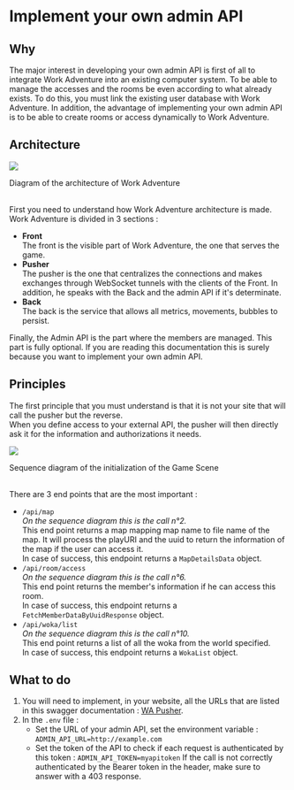 # Implement your own admin API
## Why
The major interest in developing your own admin API is first of all to integrate Work Adventure into an existing computer system.
To be able to manage the accesses and the rooms be even according to what already exists.
To do this, you must link the existing user database with Work Adventure.
In addition, the advantage of implementing your own admin API is to be able to create rooms or access dynamically to Work Adventure.

## Architecture
[![](https://mermaid.ink/img/pako:eNpdkEFrwzAMhf-K0S4JpJexMDBjkNIVBjuE7VDKvIMbK4tJYgdHXldK__sUklKYTk9PTx9CZ6i8QZDwHfTQiLd35QTXSKcORVG-sgq-RXlX1w-Puc7mdnW0hhp5P_wuhhS5yJfVeJhZOx_awvygoxhwnk21TbbBO0rF02r1LMpEQRnHBoOCVEzOOlnrqk3nBXTmH3W_-1Sw9zGIIx5GS6jg6wbnixlYmN66STPzNisZz_zJvrIhgx5Dr63hD5wnWwE12DNUsnQYKehOgXIXjsbBaMIXY8kHkLXuRsxAR_IfJ1eBpBDxGtpYzef2S-ryBwzWbw8)](https://mermaid-js.github.io/mermaid-live-editor/edit#pako:eNpdkEFrwzAMhf-K0S4JpJexMDBjkNIVBjuE7VDKvIMbK4tJYgdHXldK__sUklKYTk9PTx9CZ6i8QZDwHfTQiLd35QTXSKcORVG-sgq-RXlX1w-Puc7mdnW0hhp5P_wuhhS5yJfVeJhZOx_awvygoxhwnk21TbbBO0rF02r1LMpEQRnHBoOCVEzOOlnrqk3nBXTmH3W_-1Sw9zGIIx5GS6jg6wbnixlYmN66STPzNisZz_zJvrIhgx5Dr63hD5wnWwE12DNUsnQYKehOgXIXjsbBaMIXY8kHkLXuRsxAR_IfJ1eBpBDxGtpYzef2S-ryBwzWbw8)
<figcaption class="figure-caption text-center">Diagram of the architecture of Work Adventure</figcaption>
<br>

First you need to understand how Work Adventure architecture is made.
Work Adventure is divided in 3 sections :
- **Front**<br>
    The front is the visible part of Work Adventure, the one that serves the game.
- **Pusher**<br>
    The pusher is the one that centralizes the connections and makes exchanges through WebSocket tunnels with the clients of the Front.
    In addition, he speaks with the Back and the admin API if it's determinate.
- **Back**<br>
    The back is the service that allows all metrics, movements, bubbles to persist.

Finally, the Admin API is the part where the members are managed. This part is fully optional.
If you are reading this documentation this is surely because you want to implement your own admin API.

## Principles
The first principle that you must understand is that it is not your site that will call the pusher but the reverse.<br>
When you define access to your external API, the pusher will then directly ask it for the information and authorizations it needs.

[![](https://mermaid.ink/img/pako:eNqNkk9LxDAQxb9KyNUtvfewsFILggtFWbz0MiajDTZ_TCYsy7Lf3cRutWtdMKdkfu_NvJAcubASecUDfkQ0AmsFbx50Z1haDjwpoRwYYg2DwBpvDS1Zm1kbQ49-CTftfcYbqZXJh1EBkayJ-mVyNKxYr29YW7FSgxtr7VhLnlQFp35I7lkkWGTDFlyNBGoINRB8W79w8zeeTfPW6hKEwBCuTF0oLqY3SKLfYr5J7n972EUlHzE4awIuwvxDPcu2t-9QDirQlWS_-EWu58Qe5tYpwgT4imv0GpRMz3_Mso5Tjxo7XqWtwUgeho535pSk0UkgvJOKrOfVKwwBVzw_4tPBCF6RjziJzl_orDp9AnkPvDI)](https://mermaid-js.github.io/mermaid-live-editor/edit#pako:eNqNkk9LxDAQxb9KyNUtvfewsFILggtFWbz0MiajDTZ_TCYsy7Lf3cRutWtdMKdkfu_NvJAcubASecUDfkQ0AmsFbx50Z1haDjwpoRwYYg2DwBpvDS1Zm1kbQ49-CTftfcYbqZXJh1EBkayJ-mVyNKxYr29YW7FSgxtr7VhLnlQFp35I7lkkWGTDFlyNBGoINRB8W79w8zeeTfPW6hKEwBCuTF0oLqY3SKLfYr5J7n972EUlHzE4awIuwvxDPcu2t-9QDirQlWS_-EWu58Qe5tYpwgT4imv0GpRMz3_Mso5Tjxo7XqWtwUgeho535pSk0UkgvJOKrOfVKwwBVzw_4tPBCF6RjziJzl_orDp9AnkPvDI)
<figcaption class="figure-caption text-center">Sequence diagram of the initialization of the Game Scene</figcaption>
<br>

There are 3 end points that are the most important :
- `/api/map`<br>
  _On the sequence diagram this is the call n°2._<br>
  This end point returns a map mapping map name to file name of the map.
  It will process the playURI and the uuid to return the information of the map if the user can access it.<br>
  In case of success, this endpoint returns a `MapDetailsData` object.
- `/api/room/access`<br>
  _On the sequence diagram this is the call n°6._<br>
  This end point returns the member's information if he can access this room.<br>
  In case of success, this endpoint returns a `FetchMemberDataByUuidResponse` object.
- `/api/woka/list`<br>
  _On the sequence diagram this is the call n°10._<br>
  This end point returns a list of all the woka from the world specified.<br>
  In case of success, this endpoint returns a `WokaList` object.

## What to do
1. You will need to implement, in your website, all the URLs that are listed in this swagger documentation : [WA Pusher](http://pusher.workadventure.localhost/swagger-ui/).
2. In the `.env` file :
   * Set the URL of your admin API, set the environment variable :
      `ADMIN_API_URL=http://example.com`
   * Set the token of the API to check if each request is authenticated by this token :
      `ADMIN_API_TOKEN=myapitoken`
      If the call is not correctly authenticated by the Bearer token in the header, make sure to answer with a 403 response.
